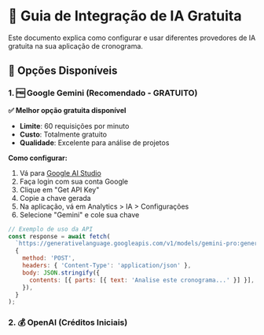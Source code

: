 # 🤖 Guia de Integração de IA Gratuita

Este documento explica como configurar e usar diferentes provedores de IA gratuita na sua aplicação de cronograma.

## 🌟 Opções Disponíveis

### 1. 🆓 **Google Gemini** (Recomendado - GRATUITO)

**✅ Melhor opção gratuita disponível**

- **Limite**: 60 requisições por minuto
- **Custo**: Totalmente gratuito
- **Qualidade**: Excelente para análise de projetos

**Como configurar:**

1. Vá para [Google AI Studio](https://aistudio.google.com/)
2. Faça login com sua conta Google
3. Clique em "Get API Key"
4. Copie a chave gerada
5. Na aplicação, vá em Analytics > IA > Configurações
6. Selecione "Gemini" e cole sua chave

```javascript
// Exemplo de uso da API
const response = await fetch(
  `https://generativelanguage.googleapis.com/v1/models/gemini-pro:generateContent?key=${API_KEY}`,
  {
    method: 'POST',
    headers: { 'Content-Type': 'application/json' },
    body: JSON.stringify({
      contents: [{ parts: [{ text: 'Analise este cronograma...' }] }],
    }),
  }
);
```

### 2. 💰 **OpenAI** (Créditos Iniciais)

- **Limite**: $5 USD grátis iniciais
- **Custo**: ~$0.002 por 1K tokens depois
- **Qualidade**: Excelente

**Como configurar:**

1. Registre-se em [OpenAI](https://platform.openai.com/)
2. Vá para [API Keys](https://platform.openai.com/api-keys)
3. Crie uma nova chave
4. Na aplicação: Analytics > IA > Configurações > OpenAI

### 3. 🆓 **Hugging Face** (100% Gratuito)

- **Limite**: Ilimitado (pode ter latência)
- **Custo**: Totalmente gratuito
- **Qualidade**: Boa para análises simples

**Como configurar:**

1. Registre-se em [Hugging Face](https://huggingface.co/)
2. Vá para [Tokens](https://huggingface.co/settings/tokens)
3. Crie um novo token
4. Na aplicação: Analytics > IA > Configurações > Hugging Face

### 4. 💎 **Anthropic Claude** (Créditos Iniciais)

- **Limite**: Créditos grátis iniciais
- **Custo**: Pago após créditos
- **Qualidade**: Excelente para análise detalhada

### 5. 🔒 **Análise Local** (Sempre Disponível)

- **Limite**: Ilimitado
- **Custo**: Gratuito
- **Qualidade**: Básica (algoritmos locais)
- **Funciona offline**

## 🚀 Como Usar na Aplicação

### Passo a Passo:

1. **Acesse a aplicação**: http://localhost:3000
2. **Entre no modo Cronograma**: Toggle Dashboard/Cronograma
3. **Vá para Analytics**: Clique no botão "📊 Analytics"
4. **Selecione a aba IA**: Clique na aba "IA"
5. **Configure o provedor**: Clique no ícone de configurações ⚙️
6. **Selecione um provedor de IA**
7. **Cole sua API Key** (se necessário)
8. **Clique em "Salvar"**
9. **Análise automática**: A IA analisará seu cronograma

### Funcionalidades da IA:

- **📊 Análise de Progresso**: Avalia o status geral do projeto
- **⚠️ Identificação de Riscos**: Detecta tarefas em perigo
- **💡 Recomendações**: Sugere ações para melhorar o projeto
- **🔮 Predições**: Estima probabilidade de atrasos
- **📈 Pontuação de Saúde**: Score de 0-100 do projeto

## 💡 Dicas de Uso

### Para melhor experiência:

1. **Gemini é ideal** para uso diário (gratuito e confiável)
2. **OpenAI** se você quiser máxima qualidade e tem budget
3. **Local** sempre funciona como fallback
4. **Teste diferentes provedores** para ver qual se adapta melhor

### Exemplo de Insights que a IA pode fornecer:

```
🤖 "Detectei 5 tarefas críticas com risco de atraso.
Recomendo priorizar as atividades de Refratário e
alocar recursos adicionais para Logística."

📊 Pontuação: 67/100 (Precisa de atenção)

⚠️ Riscos identificados:
- 12 tarefas atrasadas (20% do total)
- Dependências críticas em risco
- Recursos insuficientes em 3 categorias

💡 Ações recomendadas:
- Revisar cronograma da categoria Logística
- Acelerar atividades do caminho crítico
- Considerar horas extras para recuperar atraso
```

## 🛠️ Configuração Avançada

### Variáveis de Ambiente (Opcional):

Você pode definir as chaves como variáveis de ambiente:

```bash
# .env.local
REACT_APP_OPENAI_API_KEY=sk-...
REACT_APP_GEMINI_API_KEY=AIza...
REACT_APP_HUGGINGFACE_API_KEY=hf_...
```

### Personalização:

O serviço de IA pode ser customizado editando:

- `src/services/AIAnalysisService.ts` - Lógica principal
- `src/components/AIAnalysisComponent.tsx` - Interface

## 🔧 Solução de Problemas

### Problemas Comuns:

1. **"API Key inválida"**

   - Verifique se copiou a chave completa
   - Certifique-se que a chave não expirou
   - Teste com provedor "Local" primeiro

2. **"Limite de requisições excedido"**

   - Use Gemini (60/min) em vez de OpenAI
   - Aguarde alguns minutos entre análises

3. **"Análise não carrega"**

   - Verifique conexão com internet
   - Use modo "Local" como fallback
   - Veja console do navegador para erros

4. **"Qualidade baixa dos insights"**
   - Use OpenAI ou Claude para melhor qualidade
   - Gemini oferece boa qualidade gratuitamente
   - Modo local é básico mas sempre funciona

## 📞 Suporte

Para problemas ou dúvidas:

1. Verifique console do navegador (F12)
2. Teste com modo "Local" primeiro
3. Confirme que dados do cronograma estão carregados
4. Tente trocar de provedor de IA

## 🎯 Conclusão

A integração de IA adiciona inteligência real ao seu dashboard de cronograma, oferecendo:

- Análises automáticas do progresso
- Identificação proativa de riscos
- Recomendações acionáveis
- Predições baseadas em dados
- Interface fácil de usar

**Recomendação**: Comece com Google Gemini (gratuito) e depois explore outras opções conforme necessário!
